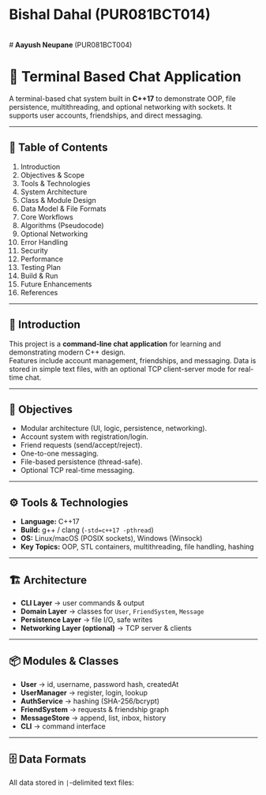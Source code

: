 # <b> Bishal Dahal </b> (PUR081BCT014)
</br>
#<b> Aayush Neupane </b> (PUR081BCT004)
</br>







# 💬 Terminal Based Chat Application

A terminal-based chat system built in **C++17** to demonstrate OOP, file persistence, multithreading, and optional networking with sockets. It supports user accounts, friendships, and direct messaging.

---

## 📑 Table of Contents
1. Introduction  
2. Objectives & Scope  
3. Tools & Technologies  
4. System Architecture  
5. Class & Module Design  
6. Data Model & File Formats  
7. Core Workflows  
8. Algorithms (Pseudocode)  
9. Optional Networking  
10. Error Handling  
11. Security  
12. Performance  
13. Testing Plan  
14. Build & Run  
15. Future Enhancements  
16. References  

---

## 📝 Introduction
This project is a **command-line chat application** for learning and demonstrating modern C++ design.  
Features include account management, friendships, and messaging. Data is stored in simple text files, with an optional TCP client-server mode for real-time chat.

---

## 🎯 Objectives
- Modular architecture (UI, logic, persistence, networking).  
- Account system with registration/login.  
- Friend requests (send/accept/reject).  
- One-to-one messaging.  
- File-based persistence (thread-safe).  
- Optional TCP real-time messaging.  

---

## ⚙️ Tools & Technologies
- **Language:** C++17  
- **Build:** g++ / clang (`-std=c++17 -pthread`)  
- **OS:** Linux/macOS (POSIX sockets), Windows (Winsock)  
- **Key Topics:** OOP, STL containers, multithreading, file handling, hashing  

---

## 🏗️ Architecture
- **CLI Layer** → user commands & output  
- **Domain Layer** → classes for `User`, `FriendSystem`, `Message`  
- **Persistence Layer** → file I/O, safe writes  
- **Networking Layer (optional)** → TCP server & clients  

---

## 📦 Modules & Classes
- **User** → id, username, password hash, createdAt  
- **UserManager** → register, login, lookup  
- **AuthService** → hashing (SHA-256/bcrypt)  
- **FriendSystem** → requests & friendship graph  
- **MessageStore** → append, list, inbox, history  
- **CLI** → command interface  

---

## 🗄️ Data Formats
All data stored in `|`-delimited text files:
